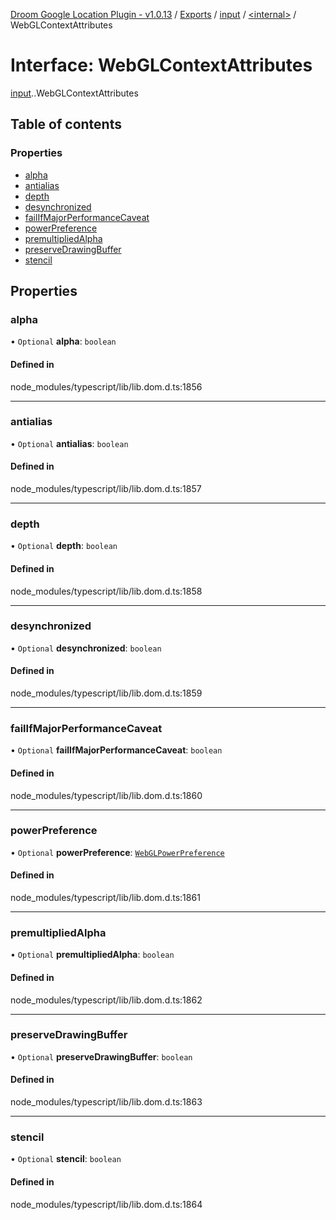 [Droom Google Location Plugin - v1.0.13](../README.md) / [Exports](../modules.md) / [input](../modules/input.md) / [<internal\>](../modules/input._internal_.md) / WebGLContextAttributes

# Interface: WebGLContextAttributes

[input](../modules/input.md).[<internal>](../modules/input._internal_.md).WebGLContextAttributes

## Table of contents

### Properties

- [alpha](input._internal_.WebGLContextAttributes.md#alpha)
- [antialias](input._internal_.WebGLContextAttributes.md#antialias)
- [depth](input._internal_.WebGLContextAttributes.md#depth)
- [desynchronized](input._internal_.WebGLContextAttributes.md#desynchronized)
- [failIfMajorPerformanceCaveat](input._internal_.WebGLContextAttributes.md#failifmajorperformancecaveat)
- [powerPreference](input._internal_.WebGLContextAttributes.md#powerpreference)
- [premultipliedAlpha](input._internal_.WebGLContextAttributes.md#premultipliedalpha)
- [preserveDrawingBuffer](input._internal_.WebGLContextAttributes.md#preservedrawingbuffer)
- [stencil](input._internal_.WebGLContextAttributes.md#stencil)

## Properties

### alpha

• `Optional` **alpha**: `boolean`

#### Defined in

node_modules/typescript/lib/lib.dom.d.ts:1856

___

### antialias

• `Optional` **antialias**: `boolean`

#### Defined in

node_modules/typescript/lib/lib.dom.d.ts:1857

___

### depth

• `Optional` **depth**: `boolean`

#### Defined in

node_modules/typescript/lib/lib.dom.d.ts:1858

___

### desynchronized

• `Optional` **desynchronized**: `boolean`

#### Defined in

node_modules/typescript/lib/lib.dom.d.ts:1859

___

### failIfMajorPerformanceCaveat

• `Optional` **failIfMajorPerformanceCaveat**: `boolean`

#### Defined in

node_modules/typescript/lib/lib.dom.d.ts:1860

___

### powerPreference

• `Optional` **powerPreference**: [`WebGLPowerPreference`](../modules/input._internal_.md#webglpowerpreference)

#### Defined in

node_modules/typescript/lib/lib.dom.d.ts:1861

___

### premultipliedAlpha

• `Optional` **premultipliedAlpha**: `boolean`

#### Defined in

node_modules/typescript/lib/lib.dom.d.ts:1862

___

### preserveDrawingBuffer

• `Optional` **preserveDrawingBuffer**: `boolean`

#### Defined in

node_modules/typescript/lib/lib.dom.d.ts:1863

___

### stencil

• `Optional` **stencil**: `boolean`

#### Defined in

node_modules/typescript/lib/lib.dom.d.ts:1864
